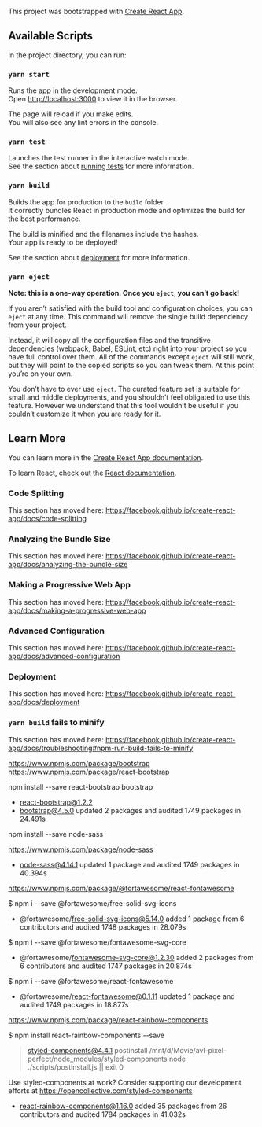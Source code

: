 This project was bootstrapped with [Create React App](https://github.com/facebook/create-react-app).

## Available Scripts

In the project directory, you can run:

### `yarn start`

Runs the app in the development mode.<br />
Open [http://localhost:3000](http://localhost:3000) to view it in the browser.

The page will reload if you make edits.<br />
You will also see any lint errors in the console.

### `yarn test`

Launches the test runner in the interactive watch mode.<br />
See the section about [running tests](https://facebook.github.io/create-react-app/docs/running-tests) for more information.

### `yarn build`

Builds the app for production to the `build` folder.<br />
It correctly bundles React in production mode and optimizes the build for the best performance.

The build is minified and the filenames include the hashes.<br />
Your app is ready to be deployed!

See the section about [deployment](https://facebook.github.io/create-react-app/docs/deployment) for more information.

### `yarn eject`

**Note: this is a one-way operation. Once you `eject`, you can’t go back!**

If you aren’t satisfied with the build tool and configuration choices, you can `eject` at any time. This command will remove the single build dependency from your project.

Instead, it will copy all the configuration files and the transitive dependencies (webpack, Babel, ESLint, etc) right into your project so you have full control over them. All of the commands except `eject` will still work, but they will point to the copied scripts so you can tweak them. At this point you’re on your own.

You don’t have to ever use `eject`. The curated feature set is suitable for small and middle deployments, and you shouldn’t feel obligated to use this feature. However we understand that this tool wouldn’t be useful if you couldn’t customize it when you are ready for it.

## Learn More

You can learn more in the [Create React App documentation](https://facebook.github.io/create-react-app/docs/getting-started).

To learn React, check out the [React documentation](https://reactjs.org/).

### Code Splitting

This section has moved here: https://facebook.github.io/create-react-app/docs/code-splitting

### Analyzing the Bundle Size

This section has moved here: https://facebook.github.io/create-react-app/docs/analyzing-the-bundle-size

### Making a Progressive Web App

This section has moved here: https://facebook.github.io/create-react-app/docs/making-a-progressive-web-app

### Advanced Configuration

This section has moved here: https://facebook.github.io/create-react-app/docs/advanced-configuration

### Deployment

This section has moved here: https://facebook.github.io/create-react-app/docs/deployment

### `yarn build` fails to minify

This section has moved here: https://facebook.github.io/create-react-app/docs/troubleshooting#npm-run-build-fails-to-minify

https://www.npmjs.com/package/bootstrap
https://www.npmjs.com/package/react-bootstrap

npm install --save react-bootstrap bootstrap

+ react-bootstrap@1.2.2
+ bootstrap@4.5.0
updated 2 packages and audited 1749 packages in 24.491s

npm install --save node-sass

https://www.npmjs.com/package/node-sass

+ node-sass@4.14.1
updated 1 package and audited 1749 packages in 40.394s

https://www.npmjs.com/package/@fortawesome/react-fontawesome

$ npm i --save @fortawesome/free-solid-svg-icons

+ @fortawesome/free-solid-svg-icons@5.14.0
added 1 package from 6 contributors and audited 1748 packages in 28.079s

$ npm i --save @fortawesome/fontawesome-svg-core

+ @fortawesome/fontawesome-svg-core@1.2.30
added 2 packages from 6 contributors and audited 1747 packages in 20.874s

$ npm i --save @fortawesome/react-fontawesome

+ @fortawesome/react-fontawesome@0.1.11
updated 1 package and audited 1749 packages in 18.877s

https://www.npmjs.com/package/react-rainbow-components

$ npm install react-rainbow-components --save

> styled-components@4.4.1 postinstall /mnt/d/Movie/avl-pixel-perfect/node_modules/styled-components
> node ./scripts/postinstall.js || exit 0

Use styled-components at work? Consider supporting our development efforts at https://opencollective.com/styled-components

+ react-rainbow-components@1.16.0
added 35 packages from 26 contributors and audited 1784 packages in 41.032s